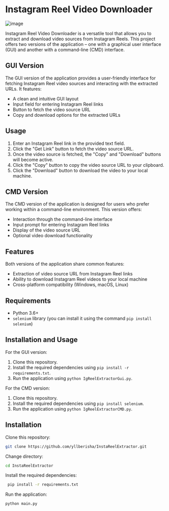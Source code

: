 # Instagram Reel Video Downloader


![image](https://github.com/yllberisha/InstaReelExtractor/assets/102769384/0466f7b9-7415-426a-a811-5f74722914fe)


Instagram Reel Video Downloader is a versatile tool that allows you to extract and download video sources from Instagram Reels. This project offers two versions of the application – one with a graphical user interface (GUI) and another with a command-line (CMD) interface.

## GUI Version

The GUI version of the application provides a user-friendly interface for fetching Instagram Reel video sources and interacting with the extracted URLs. It features:

- A clean and intuitive GUI layout
- Input field for entering Instagram Reel links
- Button to fetch the video source URL
- Copy and download options for the extracted URLs

## Usage

1. Enter an Instagram Reel link in the provided text field.
2. Click the "Get Link" button to fetch the video source URL.
3. Once the video source is fetched, the "Copy" and "Download" buttons will become active.
4. Click the "Copy" button to copy the video source URL to your clipboard.
5. Click the "Download" button to download the video to your local machine.

## CMD Version

The CMD version of the application is designed for users who prefer working within a command-line environment. This version offers:

- Interaction through the command-line interface
- Input prompt for entering Instagram Reel links
- Display of the video source URL
- Optional video download functionality

## Features

Both versions of the application share common features:

- Extraction of video source URL from Instagram Reel links
- Ability to download Instagram Reel videos to your local machine
- Cross-platform compatibility (Windows, macOS, Linux)

## Requirements

- Python 3.6+
- `selenium` library (you can install it using the command `pip install selenium`)

## Installation and Usage

For the GUI version:

1. Clone this repository.
2. Install the required dependencies using `pip install -r requirements.txt`.
3. Run the application using `python IgReelExtractorGui.py`.

For the CMD version:

1. Clone this repository.
2. Install the required dependencies using `pip install selenium`.
3. Run the application using `python IgReelExtractorCMD.py`.

## Installation

Clone this repository:
   ```bash
   git clone https://github.com/yllberisha/InstaReelExtractor.git
```

Change directory:
```bash
cd InstaReelExtractor
```

Install the required dependencies:

```bash
 pip install -r requirements.txt
```

Run the application:

```bash
python main.py
```

